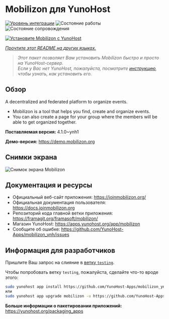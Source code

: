 <!--
Важно: этот README был автоматически сгенерирован <https://github.com/YunoHost/apps/tree/master/tools/readme_generator>
Он НЕ ДОЛЖЕН редактироваться вручную.
-->

# Mobilizon для YunoHost

[![Уровень интеграции](https://dash.yunohost.org/integration/mobilizon.svg)](https://ci-apps.yunohost.org/ci/apps/mobilizon/) ![Состояние работы](https://ci-apps.yunohost.org/ci/badges/mobilizon.status.svg) ![Состояние сопровождения](https://ci-apps.yunohost.org/ci/badges/mobilizon.maintain.svg)

[![Установите Mobilizon с YunoHost](https://install-app.yunohost.org/install-with-yunohost.svg)](https://install-app.yunohost.org/?app=mobilizon)

*[Прочтите этот README на других языках.](./ALL_README.md)*

> *Этот пакет позволяет Вам установить Mobilizon быстро и просто на YunoHost-сервер.*  
> *Если у Вас нет YunoHost, пожалуйста, посмотрите [инструкцию](https://yunohost.org/install), чтобы узнать, как установить его.*

## Обзор

A decentralized and federated platform to organize events.

- Mobilizon is a tool that helps you find, create and organize events.
- You can also create a page for your group where the members will be able to get organized together.


**Поставляемая версия:** 4.1.0~ynh1

**Демо-версия:** <https://demo.mobilizon.org>

## Снимки экрана

![Снимок экрана Mobilizon](./doc/screenshots/screenshot1.jpg)

## Документация и ресурсы

- Официальный веб-сайт приложения: <https://joinmobilizon.org/>
- Официальная документация пользователя: <https://docs.joinmobilizon.org>
- Репозиторий кода главной ветки приложения: <https://framagit.org/framasoft/mobilizon/>
- Магазин YunoHost: <https://apps.yunohost.org/app/mobilizon>
- Сообщите об ошибке: <https://github.com/YunoHost-Apps/mobilizon_ynh/issues>

## Информация для разработчиков

Пришлите Ваш запрос на слияние в [ветку `testing`](https://github.com/YunoHost-Apps/mobilizon_ynh/tree/testing).

Чтобы попробовать ветку `testing`, пожалуйста, сделайте что-то вроде этого:

```bash
sudo yunohost app install https://github.com/YunoHost-Apps/mobilizon_ynh/tree/testing --debug
или
sudo yunohost app upgrade mobilizon -u https://github.com/YunoHost-Apps/mobilizon_ynh/tree/testing --debug
```

**Больше информации о пакетировании приложений:** <https://yunohost.org/packaging_apps>
